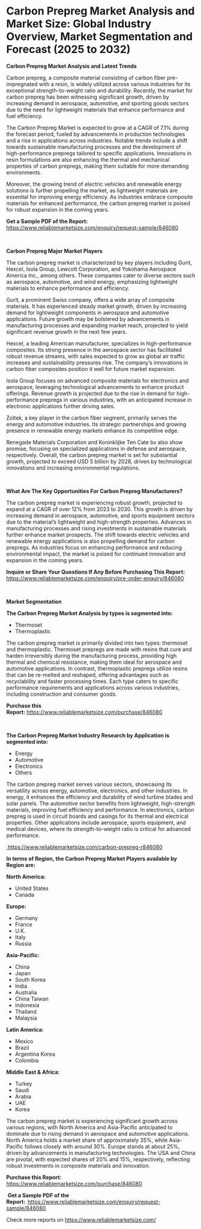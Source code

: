 <p><h1>Carbon Prepreg Market Analysis and Market Size: Global Industry Overview, Market Segmentation and Forecast (2025 to 2032)</h1></p><p><strong>Carbon Prepreg Market Analysis and Latest Trends</strong></p>
<p><p>Carbon prepreg, a composite material consisting of carbon fiber pre-impregnated with a resin, is widely utilized across various industries for its exceptional strength-to-weight ratio and durability. Recently, the market for carbon prepreg has been witnessing significant growth, driven by increasing demand in aerospace, automotive, and sporting goods sectors due to the need for lightweight materials that enhance performance and fuel efficiency.</p><p>The Carbon Prepreg Market is expected to grow at a CAGR of 7.1% during the forecast period, fueled by advancements in production technologies and a rise in applications across industries. Notable trends include a shift towards sustainable manufacturing processes and the development of high-performance prepregs tailored to specific applications. Innovations in resin formulations are also enhancing the thermal and mechanical properties of carbon prepregs, making them suitable for more demanding environments.</p><p>Moreover, the growing trend of electric vehicles and renewable energy solutions is further propelling the market, as lightweight materials are essential for improving energy efficiency. As industries embrace composite materials for enhanced performance, the carbon prepreg market is poised for robust expansion in the coming years.</p></p>
<p><strong>Get a Sample PDF of the Report:&nbsp;</strong> <a href="https://www.reliablemarketsize.com/enquiry/request-sample/846080?utm_campaign=2337&utm_medium=2&utm_source=Github&utm_content=ia&utm_term=01042025&utm_id=carbon-prepreg">https://www.reliablemarketsize.com/enquiry/request-sample/846080</a></p>
<p>&nbsp;</p>
<p><strong>Carbon Prepreg Major Market Players</strong></p>
<p><p>The carbon prepreg market is characterized by key players including Gurit, Hexcel, Isola Group, Lewcott Corporation, and Yokohama Aerospace America Inc., among others. These companies cater to diverse sectors such as aerospace, automotive, and wind energy, emphasizing lightweight materials to enhance performance and efficiency.</p><p>Gurit, a prominent Swiss company, offers a wide array of composite materials. It has experienced steady market growth, driven by increasing demand for lightweight components in aerospace and automotive applications. Future growth may be bolstered by advancements in manufacturing processes and expanding market reach, projected to yield significant revenue growth in the next few years.</p><p>Hexcel, a leading American manufacturer, specializes in high-performance composites. Its strong presence in the aerospace sector has facilitated robust revenue streams, with sales expected to grow as global air traffic increases and sustainability pressures rise. The company’s innovations in carbon fiber composites position it well for future market expansion.</p><p>Isola Group focuses on advanced composite materials for electronics and aerospace, leveraging technological advancements to enhance product offerings. Revenue growth is projected due to the rise in demand for high-performance prepregs in various industries, with an anticipated increase in electronic applications further driving sales.</p><p>Zoltek, a key player in the carbon fiber segment, primarily serves the energy and automotive industries. Its strategic partnerships and growing presence in renewable energy markets enhance its competitive edge. </p><p>Renegade Materials Corporation and Koninklijke Ten Cate bv also show promise, focusing on specialized applications in defense and aerospace, respectively. Overall, the carbon prepreg market is set for substantial growth, projected to exceed USD 5 billion by 2028, driven by technological innovations and increasing environmental regulations.</p></p>
<p>&nbsp;</p>
<p><strong>What Are The Key Opportunities For Carbon Prepreg Manufacturers?</strong></p>
<p><p>The carbon prepreg market is experiencing robust growth, projected to expand at a CAGR of over 12% from 2023 to 2030. This growth is driven by increasing demand in aerospace, automotive, and sports equipment sectors due to the material’s lightweight and high-strength properties. Advances in manufacturing processes and rising investments in sustainable materials further enhance market prospects. The shift towards electric vehicles and renewable energy applications is also propelling demand for carbon prepregs. As industries focus on enhancing performance and reducing environmental impact, the market is poised for continued innovation and expansion in the coming years.</p></p>
<p><strong>Inquire or Share Your Questions If Any Before Purchasing This Report:</strong> <a href="https://www.reliablemarketsize.com/enquiry/pre-order-enquiry/846080?utm_campaign=2337&utm_medium=2&utm_source=Github&utm_content=ia&utm_term=01042025&utm_id=carbon-prepreg">https://www.reliablemarketsize.com/enquiry/pre-order-enquiry/846080</a></p>
<p>&nbsp;</p>
<p><strong>Market Segmentation</strong></p>
<p><strong>The Carbon Prepreg Market Analysis by types is segmented into:</strong></p>
<p><ul><li>Thermoset</li><li>Thermoplastic</li></ul></p>
<p><p>The carbon prepreg market is primarily divided into two types: thermoset and thermoplastic. Thermoset prepregs are made with resins that cure and harden irreversibly during the manufacturing process, providing high thermal and chemical resistance, making them ideal for aerospace and automotive applications. In contrast, thermoplastic prepregs utilize resins that can be re-melted and reshaped, offering advantages such as recyclability and faster processing times. Each type caters to specific performance requirements and applications across various industries, including construction and consumer goods.</p></p>
<p><strong>Purchase this Report:&nbsp;</strong><a href="https://www.reliablemarketsize.com/purchase/846080?utm_campaign=2337&utm_medium=2&utm_source=Github&utm_content=ia&utm_term=01042025&utm_id=carbon-prepreg">https://www.reliablemarketsize.com/purchase/846080</a></p>
<p>&nbsp;</p>
<p><strong>The Carbon Prepreg Market Industry Research by Application is segmented into:</strong></p>
<p><ul><li>Energy</li><li>Automotive</li><li>Electronics</li><li>Others</li></ul></p>
<p><p>The carbon prepreg market serves various sectors, showcasing its versatility across energy, automotive, electronics, and other industries. In energy, it enhances the efficiency and durability of wind turbine blades and solar panels. The automotive sector benefits from lightweight, high-strength materials, improving fuel efficiency and performance. In electronics, carbon prepreg is used in circuit boards and casings for its thermal and electrical properties. Other applications include aerospace, sports equipment, and medical devices, where its strength-to-weight ratio is critical for advanced performance.</p></p>
<p><a href="https://www.reliablemarketsize.com/carbon-prepreg-r846080?utm_campaign=2337&utm_medium=2&utm_source=Github&utm_content=ia&utm_term=01042025&utm_id=carbon-prepreg">&nbsp;https://www.reliablemarketsize.com/carbon-prepreg-r846080</a></p>
<p><strong>In terms of Region, the Carbon Prepreg Market Players available by Region are:</strong></p>
<p>
    <p> <strong> North America: </strong>
        <ul>
            <li>United States</li>
            <li>Canada</li>
        </ul>
        </p> 
    <p> <strong> Europe: </strong>
        <ul>
            <li>Germany</li>
            <li>France</li>
            <li>U.K.</li>
            <li>Italy</li>
            <li>Russia</li>
        </ul>
        </p> 
    <p> <strong> Asia-Pacific: </strong>
        <ul>
            <li>China</li>
            <li>Japan</li>
            <li>South Korea</li>
            <li>India</li>
            <li>Australia</li>
            <li>China Taiwan</li>
            <li>Indonesia</li>
            <li>Thailand</li>
            <li>Malaysia</li>
        </ul>
        </p> 
    <p> <strong> Latin America: </strong>
        <ul>
            <li>Mexico</li>
            <li>Brazil</li>
            <li>Argentina Korea</li>
            <li>Colombia</li>
        </ul>
        </p> 
    <p> <strong> Middle East & Africa: </strong>
        <ul>
            <li>Turkey</li>
            <li>Saudi</li>
            <li>Arabia</li>
            <li>UAE</li>
            <li>Korea</li>
        </ul>
    </p>
    </p>
<p><p>The carbon prepreg market is experiencing significant growth across various regions, with North America and Asia-Pacific anticipated to dominate due to rising demand in aerospace and automotive applications. North America holds a market share of approximately 35%, while Asia-Pacific follows closely with around 30%. Europe stands at about 25%, driven by advancements in manufacturing technologies. The USA and China are pivotal, with expected shares of 20% and 15%, respectively, reflecting robust investments in composite materials and innovation.</p></p>
<p><strong>Purchase this Report: </strong><a href="https://www.reliablemarketsize.com/purchase/846080?utm_campaign=2337&utm_medium=2&utm_source=Github&utm_content=ia&utm_term=01042025&utm_id=carbon-prepreg">https://www.reliablemarketsize.com/purchase/846080</a></p>
<p>&nbsp;<strong>Get a Sample PDF of the Report:&nbsp;&nbsp;</strong><a href="https://www.reliablemarketsize.com/enquiry/request-sample/846080?utm_campaign=2337&utm_medium=2&utm_source=Github&utm_content=ia&utm_term=01042025&utm_id=carbon-prepreg">https://www.reliablemarketsize.com/enquiry/request-sample/846080</a></p>
<p><strong></strong></p>
<p>Check more reports on <a href="https://www.reliablemarketsize.com/?utm_campaign=2337&utm_medium=2&utm_source=Github&utm_content=ia&utm_term=01042025&utm_id=carbon-prepreg">https://www.reliablemarketsize.com/</a></p>